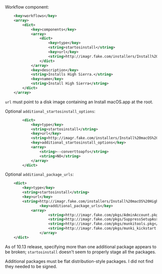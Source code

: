 Workflow component:

```xml
	<key>workflows</key>
	<array>
		<dict>
			<key>components</key>
			<array>
				<dict>
					<key>type</key>
					<string>startosinstall</string>
					<key>url</key>
					<string>http://imagr.fake.com/installers/Install%20macOS%20High%20Sierra-10.13.dmg</string>
				</dict>
			</array>
			<key>description</key>
			<string>Installs High Sierra.</string>
			<key>name</key>
			<string>Install High Sierra</string>
		</dict>
	</array>
```

`url` must point to a disk image containing an Install macOS.app at the root.

Optional `additional_startosinstall_options`:

```xml
        <dict>
			<key>type</key>
			<string>startosinstall</string>
			<key>url</key>
			<string>http://imagr.fake.com/installers/Install%20macOS%20High%20Sierra-10.13.dmg</string>
			<key>additional_startosinstall_options</key>
			<array>
				<string>--converttoapfs</string>
				<string>NO</string>
			</array>
        </dict>
```

Optional `additional_package_urls`:

```xml
	<dict>
		<key>type</key>
		<string>startosinstall</string>
		<key>url</key>
		<string>http://imagr.fake.com/installers/Install%20macOS%20High%20Sierra-10.13.dmg</string>
            	<key>additional_package_urls</key>
           	<array>
                	<string>http://imagr.fake.com/pkgs/AdminAccount.pkg</string>
                	<string>http://imagr.fake.com/pkgs/SuppressSetupAssistant.pkg</string>
                	<string>http://imagr.fake.com/pkgs/munkitools.pkg</string>
                	<string>http://imagr.fake.com/pkgs/munki_kickstart.pkg</string>
            	</array>
	</dict>
```

As of 10.13 release, specifying more than one additional package appears to be broken; `startosinstall` doesn't seem to properly stage all the packages.

Additional packages must be flat distribution-style packages. I did not find they needed to be signed.
